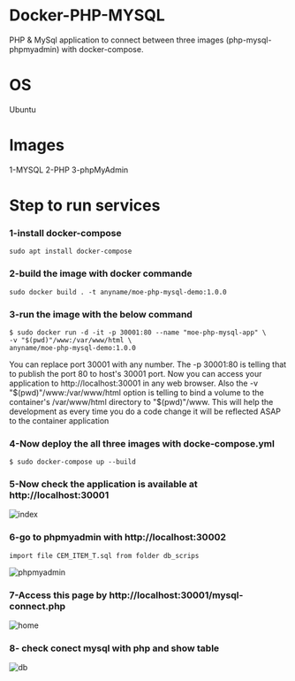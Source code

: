 # Docker-PHP-MYSQL
PHP &amp; MySql application to connect between three images (php-mysql-phpmyadmin) with docker-compose.
<!--<html>
<head>
<style>
code {
  font-family: Consolas,"courier new";
  color: crimson;
  background-color: #f1f1f1;
  padding: 2px;
  font-size: 105%;
}
</style>
</head>
<body>-->
# OS
Ubuntu
# Images
1-MYSQL 2-PHP 3-phpMyAdmin
# Step to run services
<h3>1-install docker-compose</h3>
<p><code>sudo apt install docker-compose</code></p>
<h3>2-build the image with docker commande</h3>
<p><code>sudo docker build . -t anyname/moe-php-mysql-demo:1.0.0</code></p>
<h3>3-run the image with the below command</h3>
<p><code>$ sudo docker run -d -it -p 30001:80 --name "moe-php-mysql-app" \
-v "$(pwd)"/www:/var/www/html \
anyname/moe-php-mysql-demo:1.0.0</code></p>
 You can replace port 30001 with any number. 
 The -p 30001:80 is telling that to publish the port 80 to host's 30001 port. Now you can access your application to http://localhost:30001 in any web browser.
 Also the -v "$(pwd)"/www:/var/www/html option is telling to bind a volume to the container's /var/www/html directory to "$(pwd)"/www. This will help the
 development as every time you do a code change it will be reflected ASAP to the container application

<h3>4-Now deploy the all three images with docke-compose.yml</h3>
<p><code>$ sudo docker-compose up --build</code></p>

<h3>5-Now check the application is available at http://localhost:30001</h3>

![index](https://user-images.githubusercontent.com/45989263/103385777-7a600e80-4b04-11eb-9cb4-2cde05fabf57.png) 

<h3>6-go to phpmyadmin with http://localhost:30002 </h3>
<p><code>import file CEM_ITEM_T.sql from folder db_scrips</code></p>

![phpmyadmin](https://user-images.githubusercontent.com/45989263/103385803-9b286400-4b04-11eb-9e82-e96f61085e4e.png) 


<h3>7-Access this page by http://localhost:30001/mysql-connect.php</h3>

![home](https://user-images.githubusercontent.com/45989263/103385793-8c41b180-4b04-11eb-963d-37cad141eb2b.png) 


<h3>8- check conect mysql with php and show table</h3>
<p><click on check conect with mysql></p>
  
![db](https://user-images.githubusercontent.com/45989263/103385841-bf844080-4b04-11eb-8ddc-4b82e86d10fb.png)





</body>
</html>
